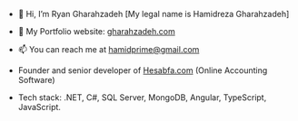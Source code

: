 - 👋 Hi, I’m Ryan Gharahzadeh [My legal name is Hamidreza Gharahzadeh]
- :link: My Portfolio website: [gharahzadeh.com](https://gharahzadeh.com)
- 📫 You can reach me at hamidprime@gmail.com
- Founder and senior developer of [Hesabfa.com](https://hesabfa.com) (Online Accounting Software)

- Tech stack: .NET, C#, SQL Server, MongoDB, Angular, TypeScript, JavaScript.

<!---
Pepeland/Pepeland is a ✨ special ✨ repository because its `README.md` (this file) appears on your GitHub profile.
You can click the Preview link to take a look at your changes.
--->
